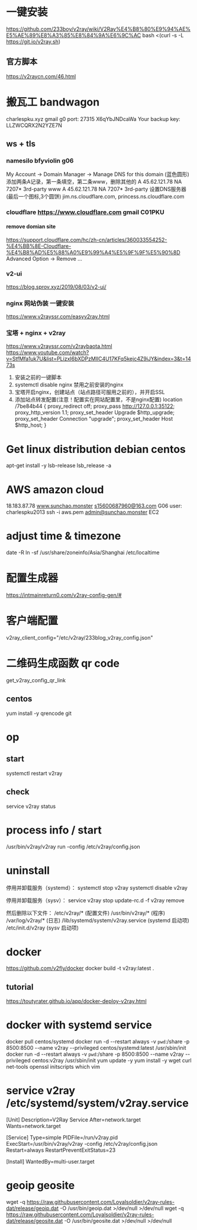 # 一键安装
https://github.com/233boy/v2ray/wiki/V2Ray%E4%B8%80%E9%94%AE%E5%AE%89%E8%A3%85%E8%84%9A%E6%9C%AC
bash <(curl -s -L https://git.io/v2ray.sh)
## 官方脚本
https://v2raycn.com/46.html
<!-- bash <(curl -L -s https://install.direct/go.sh) -->

# 搬瓦工 bandwagon
charlespku.xyz
gmail
g0
port: 27315
X6qYbJNDcaWa
Your backup key: LLZWCQRX2N2YZE7N
## ws + tls
### namesilo bfyviolin g06
My Account -> Domain Manager -> Manage DNS for this domain (蓝色圆形)
添加两条A记录，第一条填空，第二条www，删除其他的
    A   45.62.121.78    NA  7207*   3rd-party
www A   45.62.121.78    NA  7207*   3rd-party
设置DNS服务器(最后一个图标,3个圆饼) jim.ns.cloudflare.com, princess.ns.cloudflare.com
### cloudflare https://www.cloudflare.com gmail C01PKU
#### remove domian site
https://support.cloudflare.com/hc/zh-cn/articles/360033554252-%E4%BB%8E-Cloudflare-%E4%B8%AD%E5%88%A0%E9%99%A4%E5%9F%9F%E5%90%8D
Advanced Option -> Remove ...
### v2-ui
https://blog.sprov.xyz/2019/08/03/v2-ui/
### nginx 网站伪装 一键安装
https://www.v2rayssr.com/easyv2ray.html
<!-- bash <(curl -L -s https://raw.githubusercontent.com/wulabing/V2Ray_ws-tls_bash_onekey/master/install.sh) | tee v2ray_ins.log -->
### 宝塔 + nginx + v2ray
https://www.v2rayssr.com/v2raybaota.html
https://www.youtube.com/watch?v=StfMfa1uk7U&list=PLizxI6bXDPzMllC4U17KFq5kejc4Z9iJY&index=3&t=1473s
1. 安装之前的一键脚本
2. systemctl disable nginx  禁用之前安装的nginx
3. 宝塔开启nginx，创建站点（站点路径可服用之前的），并开启SSL
4. 添加站点转发配置(注意！配置实在网站配置里，不是nginx配置)
location /7be84b44 {
    proxy_redirect off;
    proxy_pass http://127.0.0.1:35122;
    proxy_http_version 1.1;
    proxy_set_header Upgrade $http_upgrade;
    proxy_set_header Connection "upgrade";
    proxy_set_header Host $http_host;
}

# Get linux distribution debian centos
apt-get install -y lsb-release
lsb_release -a

# AWS amazon cloud
18.183.87.78
www.sunchao.monster
s15600687960@163.com
G06
user: charlespku2013
ssh -i aws.pem admin@sunchao.monster
EC2

# adjust time & timezone
date -R
ln -sf /usr/share/zoneinfo/Asia/Shanghai /etc/localtime

# 配置生成器
https://intmainreturn0.com/v2ray-config-gen/#
# 客户端配置
v2ray_client_config="/etc/v2ray/233blog_v2ray_config.json"

# 二维码生成函数 qr code
get_v2ray_config_qr_link
## centos
yum install -y qrencode git

# op
## start
systemctl restart v2ray
## check
service v2ray status

# process info / start
/usr/bin/v2ray/v2ray run -config /etc/v2ray/config.json

# uninstall
停用并卸载服务（systemd）：
systemctl stop v2ray
systemctl disable v2ray

停用并卸载服务（sysv）：
service v2ray stop
update-rc.d -f v2ray remove

然后删除以下文件：
/etc/v2ray/* (配置文件)
/usr/bin/v2ray/* (程序)
/var/log/v2ray/* (日志)
/lib/systemd/system/v2ray.service (systemd 启动项)
/etc/init.d/v2ray (sysv 启动项)


# docker
https://github.com/v2fly/docker
docker build -t v2ray:latest .
## tutorial
https://toutyrater.github.io/app/docker-deploy-v2ray.html

# docker with systemd service
docker pull centos/systemd
docker run -d --restart always -v `pwd`:/share -p 8500:8500 --name v2ray --privileged  centos/systemd:latest /usr/sbin/init
docker run -d --restart always -v `pwd`:/share -p 8500:8500 --name v2ray --privileged  centos:v2ray /usr/sbin/init
yum update -y
yum install -y wget curl net-tools openssl initscripts which vim


# service v2ray /etc/systemd/system/v2ray.service
[Unit]
Description=V2Ray Service
After=network.target
Wants=network.target

[Service]
Type=simple
PIDFile=/run/v2ray.pid
ExecStart=/usr/bin/v2ray/v2ray -config /etc/v2ray/config.json
Restart=always
RestartPreventExitStatus=23

[Install]
WantedBy=multi-user.target

# geoip geosite
wget -q https://raw.githubusercontent.com/Loyalsoldier/v2ray-rules-dat/release/geoip.dat -O /usr/bin/geoip.dat >/dev/null >/dev/null
wget -q https://raw.githubusercontent.com/Loyalsoldier/v2ray-rules-dat/release/geosite.dat -O /usr/bin/geosite.dat >/dev/null >/dev/null





